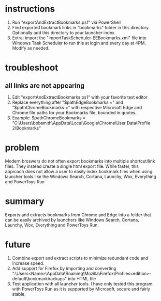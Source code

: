 # instructions
1. Run "exportAndExtractBookmarks.ps1" via PowerShell
2. Find exported bookmark links in "bookmarks" folder in this directory. Optionally add this directory to your launcher index.
3. Extra: import the "importTaskScheduler-EEBookmarks.xml" file into Windows Task Scheduler to run this at login and every day at 4PM. Modify as needed.

# troubleshoot
## all links are not appearing
1. Edit "exportAndExtractBookmarks.ps1" with your favorite text editor
2. Replace everything after "$pathEdgeBookmarks =" and "$pathChromeBookmarks =" with respective Microsoft Edge and Chrome file paths for your Bookmarks file, bounded in quotes.
3. Example: $pathChromeBookmarks = "C:\Users\bobsmith\AppData\Local\Google\Chrome\User Data\Profile 2\Bookmarks"

# problem
Modern broswers do not often export bookmarks into multiple shortcut/link files. They instead create a single html export file. While faster, this approach does not allow a user to easily index bookmark files when using launcher tools like the Windows Search, Cortana, Launchy, Wox, Everything and PowerToys Run 

# summary
Exports and extracts bookmarks from Chrome and Edge into a folder that can be easily archived by launchers like Windows Search, Cortana, Launchy, Wox, Everything and PowerToys Run.

# future
1. Combine export and extract scripts to minimize redundant code and increase speed.
2. Add support for Firefox by importing and converting "<Drive>:\Users\<Name>\AppData\Roaming\Mozilla\Firefox\Profiles\<edition>-default\bookmarkbackups" into HTML file
3. Test application with all launcher tools. I have only tested this program with PowerToys Run as it is supported by Microsoft, secure and fairly stable.
